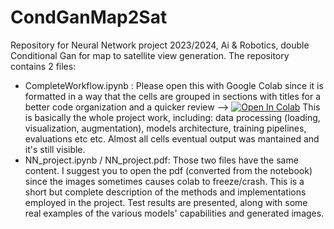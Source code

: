 # CondGanMap2Sat
Repository for Neural Network project 2023/2024, Ai &amp; Robotics, double Conditional Gan for map to satellite view generation.
The repository contains 2 files:
* CompleteWorkflow.ipynb : Please open this with Google Colab since it is formatted in a way that the cells are grouped in sections with titles for a better code organization and a quicker review --> [![Open In Colab](https://colab.research.google.com/assets/colab-badge.svg)](https://colab.research.google.com/github/Paco-Danes/CondGanMap2Sat/blob/main/CompleteWorkflow.ipynb) This is basically the whole project work, including: data processing (loading, visualization, augmentation), models architecture, training pipelines, evaluations etc etc. Almost all cells eventual output was mantained and it's still visible.
* NN_project.ipynb / NN_project.pdf: Those two files have the same content. I suggest you to open the pdf (converted from the notebook) since the images sometimes causes colab to freeze/crash. This is a short but complete description of the methods and implementations employed in the project. Test results are presented, along with some real examples of the various models' capabilities and generated images.

